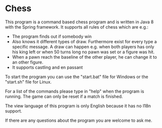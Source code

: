 # Chess

This program is a command based chess program and is written in Java 8 with the Spring framework. It supports all rules of chess which are e.g.:
* The program finds out if somebody win
* Also knows it different types of draw. Furthermore exist for every type a specific message. A draw can happen e.g. when both players has only his king left or when 50 turns long no pawn was set or a figure was hit.
* When a pawn reach the baseline of the other player, he can change it to an other figure.
* It supports castling and en passant

To start the program you can use the "start.bat" file for Windows or the "start.sh" file for Linux.

For a list of the commands please type in "help" when the program is running. The game can only be reset if a match is finished.

The view language of this program is only English because it has no I18n support.

If there are any questions about the program you are welcome to ask me.